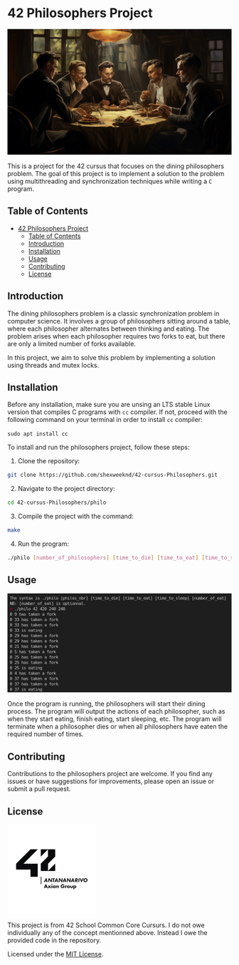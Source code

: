 # 42 Philosophers Project

![example of execution](https://github.com/shexweeknd/blob/blob/main/42-cursus-Philosophers/42-cursus-Philosophers-din.png)

This is a project for the 42 cursus that focuses on the dining philosophers problem. The goal of this project is to implement a solution to the problem using multithreading and synchronization techniques while writing a `C` program.

## Table of Contents

- [42 Philosophers Project](#42-philosophers-project)
  - [Table of Contents](#table-of-contents)
  - [Introduction](#introduction)
  - [Installation](#installation)
  - [Usage](#usage)
  - [Contributing](#contributing)
  - [License](#license)

## Introduction

The dining philosophers problem is a classic synchronization problem in computer science. It involves a group of philosophers sitting around a table, where each philosopher alternates between thinking and eating. The problem arises when each philosopher requires two forks to eat, but there are only a limited number of forks available.

In this project, we aim to solve this problem by implementing a solution using threads and mutex locks.

## Installation

Before any installation, make sure you are unsing an LTS stable Linux version that compiles C programs with `cc` compiler. If not, proceed with the following command on your terminal in order to install `cc` compiler:

`sudo apt install cc`

To install and run the philosophers project, follow these steps:

1. Clone the repository:
```sh
git clone https://github.com/shexweeknd/42-cursus-Philosophers.git
```

2. Navigate to the project directory:
```sh
cd 42-cursus-Philosophers/philo
```

3. Compile the project with the command:
```sh
make
```

4. Run the program:
```sh
./philo [number_of_philosophers] [time_to_die] [time_to_eat] [time_to_sleep] [number_of_times_each_philosopher_must_eat]
```

## Usage

![example of execution](https://github.com/shexweeknd/blob/blob/main/42-cursus-Philosophers/42-cursus-Philosophers-eg.png)

Once the program is running, the philosophers will start their dining process. The program will output the actions of each philosopher, such as when they start eating, finish eating, start sleeping, etc. The program will terminate when a philosopher dies or when all philosophers have eaten the required number of times.

## Contributing

Contributions to the philosophers project are welcome. If you find any issues or have suggestions for improvements, please open an issue or submit a pull request.

## License

![42](https://github.com/shexweeknd/blob/blob/main/42-cursus-Philosophers/42-cursus-Philosophers-42-logo.png)

This project is from 42 School Common Core Cursurs. I do not owe individually any of the concept mentionned above. Instead I owe the provided code in the repository.

Licensed under the [MIT License](LICENSE).
